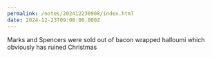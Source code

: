 ```yaml
---
permalink: /notes/202412230908/index.html
date: 2024-12-23T09:08:00.000Z
---
```


Marks and Spencers were sold out of bacon wrapped halloumi which obviously has ruined Christmas